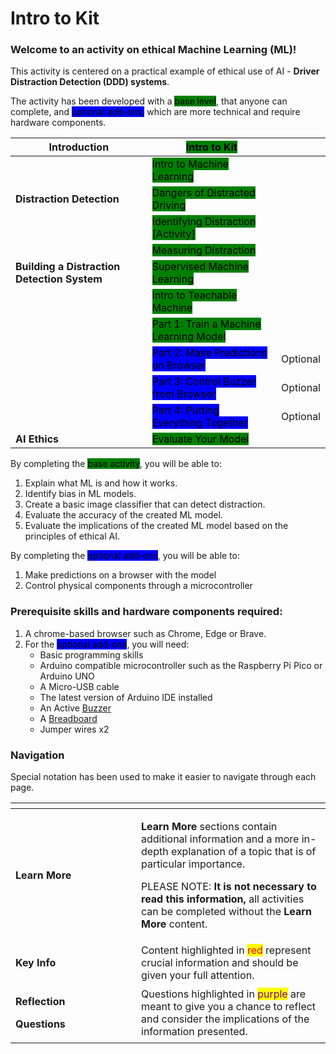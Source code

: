 # Intro to Kit

### Welcome to an activity on ethical Machine Learning (ML)!&#x20;

This activity is centered on a practical example of ethical use of AI - **Driver Distraction Detection (DDD) systems**.

The activity has been developed with a <mark style="background-color:green;">base level</mark>, that anyone can complete, and <mark style="background-color:blue;">optional add-ons,</mark> which are more technical and require hardware components.

| **Introduction**                            | <mark style="background-color:green;">Intro to Kit</mark>                           |          |
| ------------------------------------------- | ----------------------------------------------------------------------------------- | -------- |
|                                             | <mark style="background-color:green;">Intro to Machine Learning</mark>              |          |
| **Distraction Detection**                   | <mark style="background-color:green;">Dangers of Distracted Driving</mark>          |          |
|                                             | <mark style="background-color:green;">Identifying Distraction \[Activity]</mark>    |          |
|                                             | <mark style="background-color:green;">Measuring Distraction</mark>                  |          |
| **Building a Distraction Detection System** | <mark style="background-color:green;">Supervised Machine Learning</mark>            |          |
|                                             | <mark style="background-color:green;">Intro to Teachable Machine</mark>             |          |
|                                             | <mark style="background-color:green;">Part 1: Train a Machine Learning Model</mark> |          |
|                                             | <mark style="background-color:blue;">Part 2: Make Predictions on Browser</mark>     | Optional |
|                                             | <mark style="background-color:blue;">Part 3: Control Buzzer from Browser</mark>     | Optional |
|                                             | <mark style="background-color:blue;">Part 4: Putting Everything Together</mark>     | Optional |
| **AI Ethics**                               | <mark style="background-color:green;">Evaluate Your Model</mark>                    |          |

By completing the <mark style="background-color:green;">base activity</mark>, you will be able to:

1. Explain what ML is and how it works. &#x20;
2. Identify bias in ML models.&#x20;
3. Create a basic image classifier that can detect distraction.&#x20;
4. Evaluate the accuracy of the created ML model.&#x20;
5. Evaluate the implications of the created ML model based on the principles of ethical AI. &#x20;

By completing the <mark style="background-color:blue;">optional add-ons</mark>, you will be able to: &#x20;

1. Make predictions on a browser with the model &#x20;
2. Control physical components through a microcontroller &#x20;

### Prerequisite skills and hardware components required:&#x20;

1. A chrome-based browser such as Chrome, Edge or Brave. &#x20;
2. For the <mark style="background-color:blue;">optional add-ons</mark>, you will need:&#x20;
   * Basic programming skills
   * Arduino compatible microcontroller such as the Raspberry Pi Pico or Arduino UNO
   * A Micro-USB cable
   * The latest version of Arduino IDE installed
   * An Active [Buzzer](https://www.circuitbasics.com/what-is-a-buzzer/)
   * A [Breadboard](https://learn.sparkfun.com/tutorials/how-to-use-a-breadboard/all)&#x20;
   * Jumper wires x2

### Navigation

Special notation has been used to make it easier to navigate through each page.&#x20;

<table data-header-hidden><thead><tr><th width="185"></th><th></th></tr></thead><tbody><tr><td><strong>Learn More</strong></td><td><p><strong>Learn More</strong> sections contain additional information and a more in-depth explanation of a topic that is of particular importance. </p><p></p><p>PLEASE NOTE: <strong>It is not necessary to read this information,</strong> all activities can be completed without the <strong>Learn More</strong> content. </p></td></tr><tr><td><strong>Key Info</strong></td><td>Content highlighted in <mark style="color:red;">red</mark> represent crucial information and should be given your full attention.</td></tr><tr><td><p><strong>Reflection</strong> </p><p><strong>Questions</strong></p></td><td>Questions highlighted in <mark style="color:purple;">purple</mark> are meant to give you a chance to reflect and consider the implications of the information presented. </td></tr></tbody></table>

